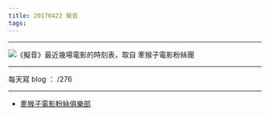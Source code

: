 ```yaml
---
title: 20170422 擬音
tags:
---
```

---

![《擬音》最近幾場電影的時刻表，取自 牽猴子電影粉絲團](https://c1.staticflickr.com/5/4174/34104017201_a375cc545f.jpg)

---

每天寫 blog ： /276

---

- [牽猴子電影粉絲俱樂部](https://www.facebook.com/monkeymovies/)

